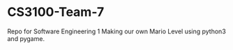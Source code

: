 # CS3100-Team-7
Repo for Software Engineering 1                                                                                                           Making our own Mario Level using python3 and pygame.

